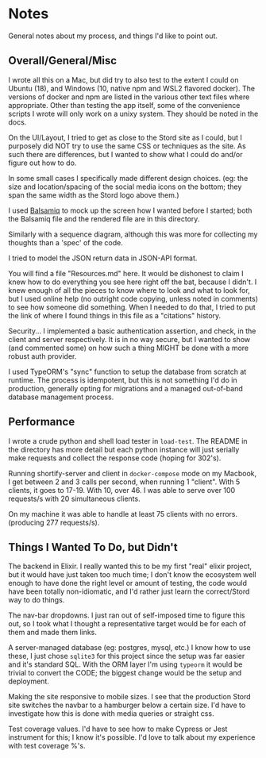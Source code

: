 # Notes

General notes about my process, and things I'd like to point out.

## Overall/General/Misc

I wrote all this on a Mac, but did try to also test to the extent I could on Ubuntu (18),
and Windows (10, native npm and WSL2 flavored docker).  The versions of docker and npm are
listed in the various other text files where appropriate.  Other than testing the app
itself, some of the convenience scripts I wrote will only work on a unixy system.  They
should be noted in the docs.

On the UI/Layout, I tried to get as close to the Stord site as I could, but I purposely
did NOT try to use the same CSS or techniques as the site.  As such there are differences,
but I wanted to show what I could do and/or figure out how to do.

In some small cases I specifically made different design choices. (eg: the size and
location/spacing of the social media icons on the bottom; they span the same width as the
Stord logo above them.)

I used [Balsamiq](https://balsamiq.com/) to mock up the screen how I wanted before I
started; both the Balsamiq file and the rendered file are in this directory.

Similarly with a sequence diagram, although this was more for collecting my thoughts than
a 'spec' of the code.

I tried to model the JSON return data in JSON-API format.

You will find a file "Resources.md" here.  It would be dishonest to claim I knew how to do
everything you see here right off the bat, because I didn't.  I knew enough of all the
pieces to know where to look and what to look for, but I used online help (no outright
code copying, unless noted in comments) to see how someone did something.  When I needed
to do that, I tried to put the link of where I found things in this file as a "citations"
history.

Security... I implemented a basic authentication assertion, and check, in the client and
server respectively.  It is in no way secure, but I wanted to show (and commented some) on
how such a thing MIGHT be done with a more robust auth provider.

I used TypeORM's "sync" function to setup the database from scratch at runtime.  The
process is idempotent, but this is not something I'd do in production, generally opting for
migrations and a managed out-of-band database management process.

## Performance

I wrote a crude python and shell load tester in `load-test`.  The README in the directory
has more detail but each python instance will just serially make requests and collect the
response code (hoping for 302's).

Running shortify-server and client in `docker-compose` mode on my Macbook, I get between 2
and 3 calls per second, when running 1 "client".  With 5 clients, it goes to 17-19.  With
10, over 46.  I was able to serve over 100 requests/s with 20 simultaneous clients.

On my machine it was able to handle at least 75 clients with no errors. (producing 277
requests/s).


## Things I Wanted To Do, but Didn't

The backend in Elixir.  I really wanted this to be my first "real" elixir project, but it
would have just taken too much time; I don't know the ecosystem well enough to have done
the right level or amount of testing, the code would have been totally non-idiomatic, and
I'd rather just learn the correct/Stord way to do things.

The nav-bar dropdowns.  I just ran out of  self-imposed time to figure this out, so I took
what I thought a representative target would be for each of them and made them links.

A server-managed database (eg: postgres, mysql, etc.)  I know how to use these, I just
chose `sqlite3` for this project since the setup was far easier and it's standard SQL.
With the ORM layer I'm using `typeorm` it would be trivial to convert the CODE; the biggest
change would be the setup and deployment.

Making the site responsive to mobile sizes.  I see that the production Stord site switches
the navbar to a hamburger below a certain size.  I'd have to investigate how this is done
with media queries or straight css.

Test coverage values.  I'd have to see how to make Cypress or Jest instrument for this; I
know it's possible. I'd love to talk about my experience with test coverage %'s.

